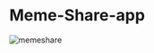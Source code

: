 # Meme-Share-app
![memeshare](https://user-images.githubusercontent.com/66693217/121144499-acb42b80-c85b-11eb-8f0f-ca8e292ef2a4.jpg)
